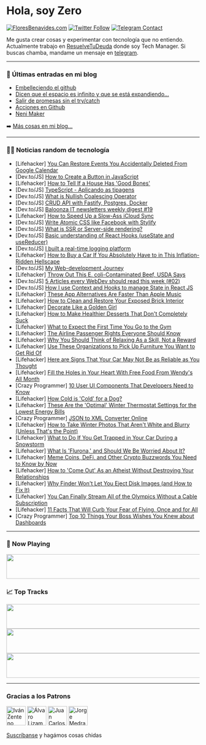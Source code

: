 # Hola, soy Zero

[![FloresBenavides.com](https://img.shields.io/website?down_message=oops&label=MiBlog&style=for-the-badge&up_message=online&url=https%3A%2F%2Ffloresbenavides.com)](https://floresbenavides.com) [![Twitter Follow](https://img.shields.io/twitter/follow/ZeroDragon?color=%231DA1F2&label=Follow&logo=twitter&logoColor=ffffff&style=for-the-badge)](https://twitter.com/zerodragon) [![Telegram Contact](https://img.shields.io/badge/escr%C3%ADbeme-ZeroDragon-%2326A5E4?style=for-the-badge&logo=telegram)](https://t.me/zerodragon)

Me gusta crear cosas y experimentar con tecnología que no entiendo.
Actualmente trabajo en [ResuelveTuDeuda](http://github.com/resuelve) donde soy Tech Manager.
Si buscas chamba, mandame un mensaje en [telegram](https://t.me/zerodragon).

---

### 📕 Últimas entradas en mi blog
<!-- BLOG-POST-LIST:START -->
- [Embelleciendo el github](https://floresbenavides.com/embelleciendo-el-github/)
- [Dicen que el espacio es infinito y que se está expandiendo…](https://floresbenavides.com/dicen-que-el-espacio-es-infinito-y-que-se-esta-expandiendo/)
- [Salir de promesas sin el try/catch](https://floresbenavides.com/salir-de-promesas-sin-el-try-catch/)
- [Acciones en Github](https://floresbenavides.com/acciones-en-github/)
- [Neni Maker](https://floresbenavides.com/neni-maker/)
<!-- BLOG-POST-LIST:END -->

➡️ [Más cosas en mi blog...](https://floresbenavides.com)

---

### 👨‍💻 Noticias random de tecnología
<!-- TECH-POSTS:START -->
- [Lifehacker] [You Can Restore Events You Accidentally Deleted From Google Calendar](https://lifehacker.com/you-can-restore-events-you-accidentally-deleted-from-go-1848331447)
- [Dev.to/JS] [How to Create a Button in JavaScript](https://dev.to/herewecode/how-to-create-a-button-in-javascript-378p)
- [Lifehacker] [How to Tell If a House Has &#39;Good Bones&#39;](https://lifehacker.com/how-to-tell-if-a-house-has-good-bones-1848322667)
- [Dev.to/JS] [TypeScript - Aplicando as tipagens](https://dev.to/jhonywalkeer/typescript-aplicando-as-tipagens-3j82)
- [Dev.to/JS] [What is Nullish Coalescing Operator](https://dev.to/rahulcs754/what-is-nullish-coalescing-operator-cbj)
- [Dev.to/JS] [CRUD API with Fastify, Postgres, Docker](https://dev.to/francescoxx/crud-api-with-fastify-postgres-docker-1df3)
- [Dev.to/JS] [Baloonza IT newsletters weekly digest #19](https://dev.to/dimamagunov/baloonza-it-newsletters-weekly-digest-19-165)
- [Lifehacker] [How to Speed Up a Slow-Ass iCloud Sync](https://lifehacker.com/how-to-speed-up-a-slow-ass-icloud-sync-1848320456)
- [Dev.to/JS] [Write Atomic CSS like Facebook with Stylify](https://dev.to/machy8/write-atomic-css-like-facebook-with-stylify-2074)
- [Dev.to/JS] [What is SSR or Server-side rendering?](https://dev.to/akhlakhossainjim/what-is-ssr-or-server-side-rendering-11k5)
- [Dev.to/JS] [Basic understanding of React Hooks &lpar;useState and useReducer&rpar;](https://dev.to/afikode_emma/basic-understanding-of-react-hooks-usestate-and-usereducer-1bgl)
- [Dev.to/JS] [I built a real-time logging platform](https://dev.to/seedacquire/i-built-a-real-time-logging-platform-jjn)
- [Lifehacker] [How to Buy a Car If You Absolutely Have to in This Inflation-Ridden Hellscape](https://lifehacker.com/how-to-buy-a-car-if-you-absolutely-have-to-in-this-infl-1848331100)
- [Dev.to/JS] [My Web-development Journey](https://dev.to/coding_warepam/my-web-development-journey-4n66)
- [Lifehacker] [Throw Out This E. coli-Contaminated Beef, USDA Says](https://lifehacker.com/throw-out-this-e-coli-contaminated-beef-usda-says-1848330845)
- [Dev.to/JS] [5 Articles every WebDev should read this week &lpar;#02&rpar;](https://dev.to/martinkr/5-articles-every-webdev-should-read-this-week-02-2bpn)
- [Dev.to/JS] [How I use Context and Hooks to manage State in React JS](https://dev.to/shadmanshakib/how-i-use-context-and-hooks-to-manage-state-in-react-js-jm0)
- [Lifehacker] [These App Alternatives Are Faster Than Apple Music](https://lifehacker.com/these-app-alternatives-are-faster-than-apple-music-1848330239)
- [Lifehacker] [How to Clean and Restore Your Exposed Brick Interior](https://lifehacker.com/how-to-clean-and-restore-your-exposed-brick-interior-1848330060)
- [Lifehacker] [Decorate Like a Golden Girl](https://lifehacker.com/decorate-like-a-golden-girl-1848330256)
- [Lifehacker] [How to Make Healthier Desserts That Don&#39;t Completely Suck](https://lifehacker.com/how-to-make-healthier-desserts-that-dont-completely-suc-1848323591)
- [Lifehacker] [What to Expect the First Time You Go to the Gym](https://lifehacker.com/what-to-expect-the-first-time-you-go-to-the-gym-1848315805)
- [Lifehacker] [The Airline Passenger Rights Everyone Should Know](https://lifehacker.com/the-airline-passenger-rights-everyone-should-know-1848321073)
- [Lifehacker] [Why You Should Think of Relaxing As a Skill, Not a Reward](https://lifehacker.com/why-you-should-think-of-relaxing-as-a-skill-not-a-rewa-1848320119)
- [Lifehacker] [Use These Organizations to Pick Up Furniture You Want to Get Rid Of](https://lifehacker.com/use-these-organizations-to-pick-up-furniture-you-want-t-1848322183)
- [Lifehacker] [Here are Signs That Your Car May Not Be as Reliable as You Thought](https://lifehacker.com/here-are-signs-that-your-car-may-not-be-as-reliable-as-1848322138)
- [Lifehacker] [Fill the Holes in Your Heart With Free Food From Wendy&#39;s All Month](https://lifehacker.com/fill-the-holes-in-your-heart-with-free-food-from-wendys-1848322161)
- [Crazy Programmer] [10 User UI Components That Developers Need to Know](https://www.thecrazyprogrammer.com/2022/01/user-ui-components-that-developers-need-to-know.html)
- [Lifehacker] [How Cold is &#39;Cold&#39; for a Dog?](https://lifehacker.com/how-cold-is-cold-for-a-dog-1848322110)
- [Lifehacker] [These Are the &#39;Optimal&#39; Winter Thermostat Settings for the Lowest Energy Bills](https://lifehacker.com/these-are-the-optimal-winter-thermostat-settings-for-th-1848322093)
- [Crazy Programmer] [JSON to XML Converter Online](https://www.thecrazyprogrammer.com/2022/01/json-to-xml-converter.html)
- [Lifehacker] [How to Take Winter Photos That Aren&#39;t White and Blurry &lpar;Unless That&#39;s the Point&rpar;](https://lifehacker.com/how-to-take-winter-photos-that-arent-white-and-blurry-1848322056)
- [Lifehacker] [What to Do If You Get Trapped in Your Car During a Snowstorm](https://lifehacker.com/what-to-do-if-you-get-trapped-in-your-car-during-a-snow-1848322696)
- [Lifehacker] [What Is &#39;Flurona,&#39; and Should We Be Worried About It?](https://lifehacker.com/what-is-flurona-and-should-we-be-worried-about-it-1848320894)
- [Lifehacker] [Meme Coins, DeFi, and Other Crypto Buzzwords You Need to Know by Now](https://lifehacker.com/meme-coins-defi-and-other-crypto-buzzwords-you-need-t-1848320770)
- [Lifehacker] [How to &#39;Come Out&#39; As an Atheist Without Destroying Your Relationships](https://lifehacker.com/how-to-come-out-as-an-atheist-without-destroying-your-r-1848313516)
- [Lifehacker] [Why Finder Won&#39;t Let You Eject Disk Images &lpar;and How to Fix It&rpar;](https://lifehacker.com/why-finder-wont-let-you-eject-disk-images-and-how-to-f-1848320523)
- [Lifehacker] [You Can Finally Stream All of the Olympics Without a Cable Subscription](https://lifehacker.com/you-can-finally-stream-all-of-the-olympics-without-a-ca-1848321129)
- [Lifehacker] [11 Facts That Will Curb Your Fear of Flying, Once and for All](https://lifehacker.com/11-facts-that-will-curb-your-fear-of-flying-once-and-f-1848320513)
- [Crazy Programmer] [Top 10 Things Your Boss Wishes You Knew about Dashboards](https://www.thecrazyprogrammer.com/2022/01/top-10-things-your-boss-wishes-you-knew-about-dashboards.html)<!-- TECH-POSTS:END -->

---

### 🎵 Now Playing
<a href="https://spotify-now-playing-dun.vercel.app/now-playing?open"><img src="https://spotify-now-playing-dun.vercel.app/now-playing" width="540" height="64"></a>

### 📈 Top Tracks
<a href="https://spotify-now-playing-dun.vercel.app/top-tracks?i=1&open"><img src="https://spotify-now-playing-dun.vercel.app/top-tracks?i=1" width="540" height="64"></a>
<a href="https://spotify-now-playing-dun.vercel.app/top-tracks?i=2&open"><img src="https://spotify-now-playing-dun.vercel.app/top-tracks?i=2" width="540" height="64"></a>
<a href="https://spotify-now-playing-dun.vercel.app/top-tracks?i=3&open"><img src="https://spotify-now-playing-dun.vercel.app/top-tracks?i=3" width="540" height="64"></a>

---

### Gracias a los Patrons
[<img src="https://avatars.githubusercontent.com/u/243380?v=4" alt="Iván Zenteno" width="50px">](https://github.com/k001) [<img src="https://avatars.githubusercontent.com/u/19955639?v=4" alt="Álvaro Lizama" width="50px">](https://github.com/alvarolizama) [<img src="https://avatars.githubusercontent.com/u/2718753?v=4" alt="Juan Carlos Ruiz" width="50px">](https://github.com/JuanCrg90) [<img src="https://avatars.githubusercontent.com/u/37025?v=4" alt="Jorge Medrano" width="50px">](https://github.com/h1pp1e) 

[Suscríbanse](https://www.patreon.com/zerodragon) y hagámos cosas chidas
